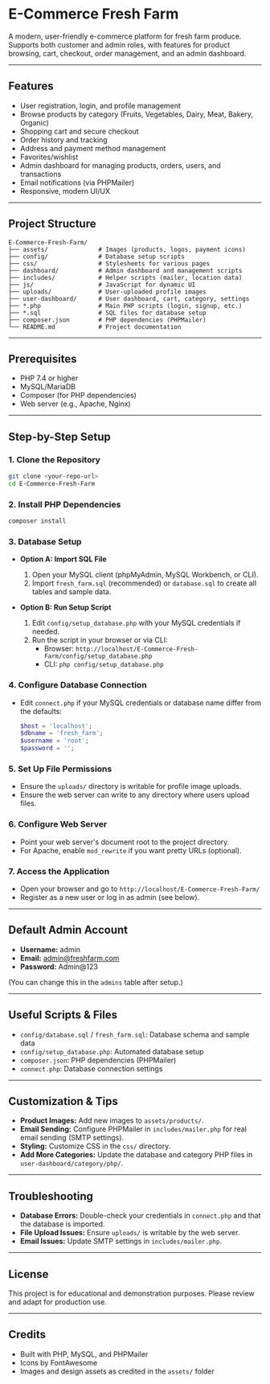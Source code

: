 # E-Commerce Fresh Farm

A modern, user-friendly e-commerce platform for fresh farm produce. Supports both customer and admin roles, with features for product browsing, cart, checkout, order management, and an admin dashboard.

---

## Features

- User registration, login, and profile management
- Browse products by category (Fruits, Vegetables, Dairy, Meat, Bakery, Organic)
- Shopping cart and secure checkout
- Order history and tracking
- Address and payment method management
- Favorites/wishlist
- Admin dashboard for managing products, orders, users, and transactions
- Email notifications (via PHPMailer)
- Responsive, modern UI/UX

---

## Project Structure

```
E-Commerce-Fresh-Farm/
├── assets/              # Images (products, logos, payment icons)
├── config/              # Database setup scripts
├── css/                 # Stylesheets for various pages
├── dashboard/           # Admin dashboard and management scripts
├── includes/            # Helper scripts (mailer, location data)
├── js/                  # JavaScript for dynamic UI
├── uploads/             # User-uploaded profile images
├── user-dashboard/      # User dashboard, cart, category, settings
├── *.php                # Main PHP scripts (login, signup, etc.)
├── *.sql                # SQL files for database setup
├── composer.json        # PHP dependencies (PHPMailer)
└── README.md            # Project documentation
```

---

## Prerequisites

- PHP 7.4 or higher
- MySQL/MariaDB
- Composer (for PHP dependencies)
- Web server (e.g., Apache, Nginx)

---

## Step-by-Step Setup

### 1. **Clone the Repository**
```bash
git clone <your-repo-url>
cd E-Commerce-Fresh-Farm
```

### 2. **Install PHP Dependencies**
```bash
composer install
```

### 3. **Database Setup**
- **Option A: Import SQL File**
  1. Open your MySQL client (phpMyAdmin, MySQL Workbench, or CLI).
  2. Import `fresh_farm.sql` (recommended) or `database.sql` to create all tables and sample data.

- **Option B: Run Setup Script**
  1. Edit `config/setup_database.php` with your MySQL credentials if needed.
  2. Run the script in your browser or via CLI:
     - Browser: `http://localhost/E-Commerce-Fresh-Farm/config/setup_database.php`
     - CLI: `php config/setup_database.php`

### 4. **Configure Database Connection**
- Edit `connect.php` if your MySQL credentials or database name differ from the defaults:
  ```php
  $host = 'localhost';
  $dbname = 'fresh_farm';
  $username = 'root';
  $password = '';
  ```

### 5. **Set Up File Permissions**
- Ensure the `uploads/` directory is writable for profile image uploads.
- Ensure the web server can write to any directory where users upload files.

### 6. **Configure Web Server**
- Point your web server's document root to the project directory.
- For Apache, enable `mod_rewrite` if you want pretty URLs (optional).

### 7. **Access the Application**
- Open your browser and go to `http://localhost/E-Commerce-Fresh-Farm/`
- Register as a new user or log in as admin (see below).

---

## Default Admin Account
- **Username:** admin
- **Email:** admin@freshfarm.com
- **Password:** Admin@123

(You can change this in the `admins` table after setup.)

---

## Useful Scripts & Files
- `config/database.sql` / `fresh_farm.sql`: Database schema and sample data
- `config/setup_database.php`: Automated database setup
- `composer.json`: PHP dependencies (PHPMailer)
- `connect.php`: Database connection settings

---

## Customization & Tips
- **Product Images:** Add new images to `assets/products/`.
- **Email Sending:** Configure PHPMailer in `includes/mailer.php` for real email sending (SMTP settings).
- **Styling:** Customize CSS in the `css/` directory.
- **Add More Categories:** Update the database and category PHP files in `user-dashboard/category/php/`.

---

## Troubleshooting
- **Database Errors:** Double-check your credentials in `connect.php` and that the database is imported.
- **File Upload Issues:** Ensure `uploads/` is writable by the web server.
- **Email Issues:** Update SMTP settings in `includes/mailer.php`.

---

## License
This project is for educational and demonstration purposes. Please review and adapt for production use.

---

## Credits
- Built with PHP, MySQL, and PHPMailer
- Icons by FontAwesome
- Images and design assets as credited in the `assets/` folder